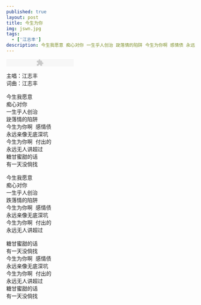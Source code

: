 ```yaml
---
published: true
layout: post
title: 今生为你
img: jswn.jpg
tags: 
  - ['江志丰']
description: 今生我愿意 痴心对你 一生乎人创治 趹落情的陷阱 今生为你啊 感情债 永远亲像无底深坑 今生为你啊 付出的 永远无人讲超过 糖甘蜜甜的话 有一天没倘找
---
```


<p><embed src="http://sablogbae.cdn.duapp.com/mp3/dewplayer.swf?mp3=http://bcs.kooker.jp/sablog/2014/03/11/96f005daa3bf6b136950d2162a21f227.mp3&autostart=0&autoreplay=1&volume=90" type="application/x-shockwave-flash" width="180" height="20" quality="high" /></p>

<pre>
主唱：江志丰
词曲：江志丰
 
今生我愿意
痴心对你
一生乎人创治
趹落情的陷阱
今生为你啊 感情债
永远亲像无底深坑
今生为你啊 付出的
永远无人讲超过
糖甘蜜甜的话
有一天没倘找
 
今生我愿意
痴心对你
一生乎人创治
跌落情的陷阱
今生为你啊 感情债
永远亲像无底深坑
今生为你啊 付出的
永远无人讲超过
 
糖甘蜜甜的话
有一天没倘找
今生为你啊 感情债
永远亲像无底深坑
今生为你啊 付出的
永远无人讲超过
糖甘蜜甜的话
有一天没倘找
</pre>
